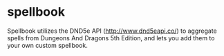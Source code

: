 # spellbook
Spellbook utilizes the DND5e API (http://www.dnd5eapi.co/) to aggregate spells from Dungeons And Dragons 5th Edition, and lets you add them to your own custom spellbook.
